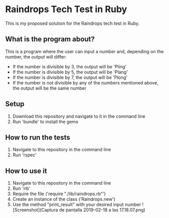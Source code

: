 Raindrops Tech Test in Ruby
==================
This is my proposed solution for the Raindrops tech test in Ruby.

What is the program about?
-------
This is a program where the user can input a number and, depending on the number, the output will differ:
- If the number is divisible by 3, the output will be 'Pling'
- If the number is divisible by 5, the output will be 'Plang'
- If the number is divisible by 7, the output will be 'Plong'
- If the number is not divisible by any of the numbers mentioned above, the output will be the same number

Setup
-------
1. Download this repository and navigate to it in the command line
2. Run 'bundle' to install the gems

How to run the tests
-------
1. Navigate to this repository in the command line
2. Run 'rspec'

How to use it
-------
1. Navigate to this repository in the command line
2. Run 'irb'
3. Require the file ('require "./lib/raindrops.rb"')
4. Create an instance of the class ('Raindrops.new')
5. Use the method "print_result" with your desired input number
![Screenshot](Captura de pantalla 2019-02-18 a las 17.18.07.png)
